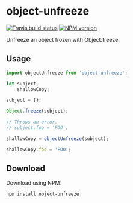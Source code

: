 # object-unfreeze

[![Travis build status](http://img.shields.io/travis/gajus/object-unfreeze/master.svg?style=flat-square)](https://travis-ci.org/gajus/object-unfreeze)
[![NPM version](http://img.shields.io/npm/v/object-unfreeze.svg?style=flat-square)](https://www.npmjs.org/package/object-unfreeze)

Unfreeze an object frozen with Object.freeze.

## Usage

```js
import objectUnfreeze from 'object-unfreeze';

let subject,
    shallowCopy;

subject = {};

Object.freeze(subject);

// Throws an error.
// subject.foo = 'FOO';

shallowCopy = objectUnfreeze(subject);

shallowCopy.foo = 'FOO';
```

## Download

Download using NPM:

```sh
npm install object-unfreeze
```
